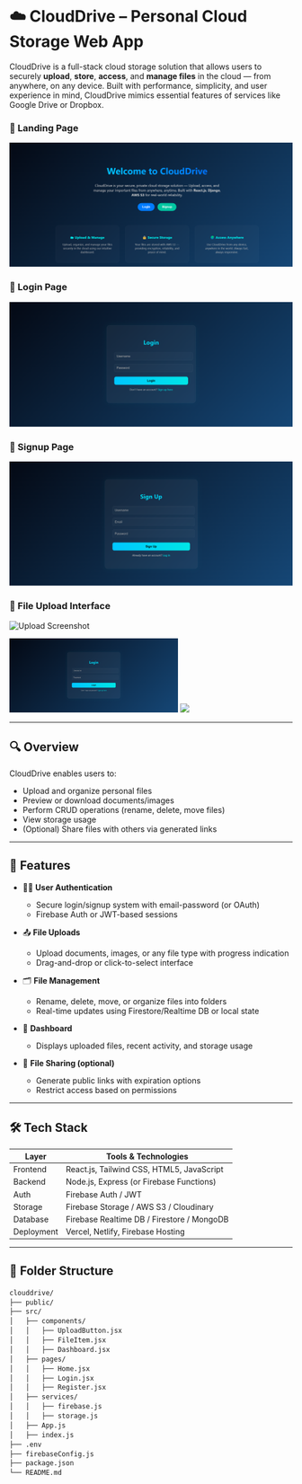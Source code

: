 # ☁️ CloudDrive – Personal Cloud Storage Web App

CloudDrive is a full-stack cloud storage solution that allows users to securely **upload**, **store**, **access**, and **manage files** in the cloud — from anywhere, on any device. Built with performance, simplicity, and user experience in mind, CloudDrive mimics essential features of services like Google Drive or Dropbox.

### 🔐 Landing Page
![Landing Page](./screenshots/LandingPage.png)

### 🔐 Login Page
![Login Screenshot](./screenshots/login.png)

### 🔐 Signup Page
![Signup Screenshot](./screenshots/signup.png)

### 📁 File Upload Interface
![Upload Screenshot](./screenshots/upload.png)


<p float="left">
  <img src="./screenshots/login.png" width="300" />
  <img src="./screenshots/upload.png" width="300" />
</p>



---

## 🔍 Overview

CloudDrive enables users to:

- Upload and organize personal files
- Preview or download documents/images
- Perform CRUD operations (rename, delete, move files)
- View storage usage
- (Optional) Share files with others via generated links

---

## 🚀 Features

- 🧑‍💼 **User Authentication**
  - Secure login/signup system with email-password (or OAuth)
  - Firebase Auth or JWT-based sessions

- 📤 **File Uploads**
  - Upload documents, images, or any file type with progress indication
  - Drag-and-drop or click-to-select interface

- 🗂️ **File Management**
  - Rename, delete, move, or organize files into folders
  - Real-time updates using Firestore/Realtime DB or local state

- 🧭 **Dashboard**
  - Displays uploaded files, recent activity, and storage usage

- 🔗 **File Sharing (optional)**
  - Generate public links with expiration options
  - Restrict access based on permissions

---

## 🛠️ Tech Stack

| Layer        | Tools & Technologies                       |
|--------------|---------------------------------------------|
| Frontend     | React.js, Tailwind CSS, HTML5, JavaScript   |
| Backend      | Node.js, Express (or Firebase Functions)    |
| Auth         | Firebase Auth / JWT                        |
| Storage      | Firebase Storage / AWS S3 / Cloudinary      |
| Database     | Firebase Realtime DB / Firestore / MongoDB  |
| Deployment   | Vercel, Netlify, Firebase Hosting           |

---

## 📂 Folder Structure

```bash
clouddrive/
├── public/
├── src/
│   ├── components/
│   │   ├── UploadButton.jsx
│   │   ├── FileItem.jsx
│   │   ├── Dashboard.jsx
│   ├── pages/
│   │   ├── Home.jsx
│   │   ├── Login.jsx
│   │   ├── Register.jsx
│   ├── services/
│   │   ├── firebase.js
│   │   ├── storage.js
│   ├── App.js
│   ├── index.js
├── .env
├── firebaseConfig.js
├── package.json
└── README.md

